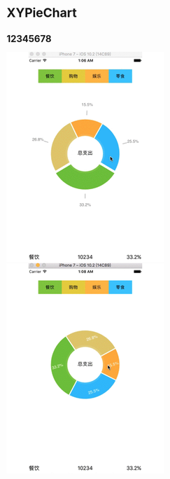 # XYPieChart
## 12345678
![image](https://github.com/gaomingyangc/XYPieChart/blob/master/PieChart/gif/XYPieChart01.gif)
![image](https://github.com/gaomingyangc/XYPieChart/blob/master/PieChart/gif/XYPieChart02.gif)
